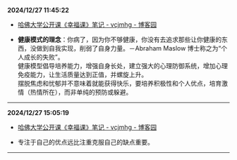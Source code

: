 
**2024/12/27 11:45:22**

- [哈佛大学公开课《幸福课》笔记 - vcjmhg - 博客园](https://www.cnblogs.com/goWithHappy/p/the-course-of-happiness.html#%E7%AC%AC%E4%BA%8C%E5%8D%81%E8%AE%B2-%E5%B9%B8%E7%A6%8F%E4%B8%8E%E5%B9%BD%E9%BB%98)

- <strong>健康模式的理念</strong>：你病了，因为你不够健康，你没有去追求那些让你健康的东西，没做到自我实现，削弱了自身力量。－Abraham Maslow 博士称之为“个人成长的失败”。<br>
健康模型倡导培养能力，增强自身长处，建立强大的心理防御系统，增加心理免疫能力，让生活质量达到正值，并螺旋上升。<br>
摆脱焦虑和忧郁并不意味着就能获得快乐，要培养积极性和个人优点，培育激情（热情所在），而非单纯的预防或躲避。


---


**2024/12/27 15:05:19**

- [哈佛大学公开课《幸福课》笔记 - vcjmhg - 博客园](https://www.cnblogs.com/goWithHappy/p/the-course-of-happiness.html#%E7%AC%AC%E4%BA%8C%E5%8D%81%E8%AE%B2-%E5%B9%B8%E7%A6%8F%E4%B8%8E%E5%B9%BD%E9%BB%98)

- 专注于自己的优点远比注重克服自己的缺点重要。


---


